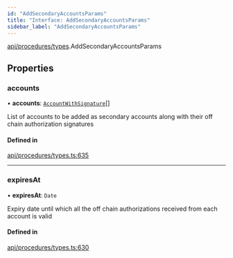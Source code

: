 ```yaml
---
id: "AddSecondaryAccountsParams"
title: "Interface: AddSecondaryAccountsParams"
sidebar_label: "AddSecondaryAccountsParams"
---
```


[api/procedures/types](../../../../../modules/API/Procedures/Types/Types.md).AddSecondaryAccountsParams

## Properties

### accounts

• **accounts**: [`AccountWithSignature`](../AccountWithSignature/AccountWithSignature.md)[]

List of accounts to be added as secondary accounts along with their off chain authorization signatures

#### Defined in

[api/procedures/types.ts:635](https://github.com/PolymeshAssociation/polymesh-sdk/blob/5b946f904/src/api/procedures/types.ts#L635)

___

### expiresAt

• **expiresAt**: `Date`

Expiry date until which all the off chain authorizations received from each account is valid

#### Defined in

[api/procedures/types.ts:630](https://github.com/PolymeshAssociation/polymesh-sdk/blob/5b946f904/src/api/procedures/types.ts#L630)
